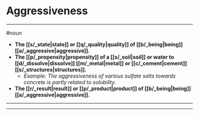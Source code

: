 # Aggressiveness
---
#noun
- **The [[s/_state|state]] or [[q/_quality|quality]] of [[b/_being|being]] [[a/_aggressive|aggressive]].**
- **The [[p/_propensity|propensity]] of a [[s/_soil|soil]] or water to [[d/_dissolve|dissolve]] [[m/_metal|metal]] or [[c/_cement|cement]] [[s/_structures|structures]].**
	- _Example: The aggressiveness of various sulfate salts towards concrete is partly related to solubility._
- **The [[r/_result|result]] or [[p/_product|product]] of [[b/_being|being]] [[a/_aggressive|aggressive]].**
---
---
